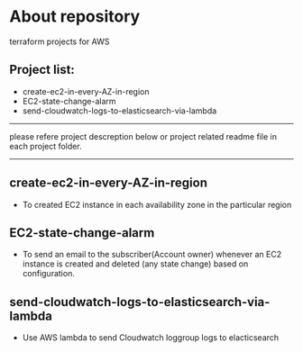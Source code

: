 # About repository
terraform projects for AWS

## Project list:
- create-ec2-in-every-AZ-in-region
- EC2-state-change-alarm
- send-cloudwatch-logs-to-elasticsearch-via-lambda
***
please refere project descreption below or project related readme file in each project folder.
***

## create-ec2-in-every-AZ-in-region
- To created EC2 instance in each availability zone in the particular region 

## EC2-state-change-alarm
- To send an email to the subscriber(Account owner) whenever an EC2 instance is created and deleted (any state change) based on configuration.

## send-cloudwatch-logs-to-elasticsearch-via-lambda
- Use AWS lambda to send Cloudwatch loggroup logs to elacticsearch